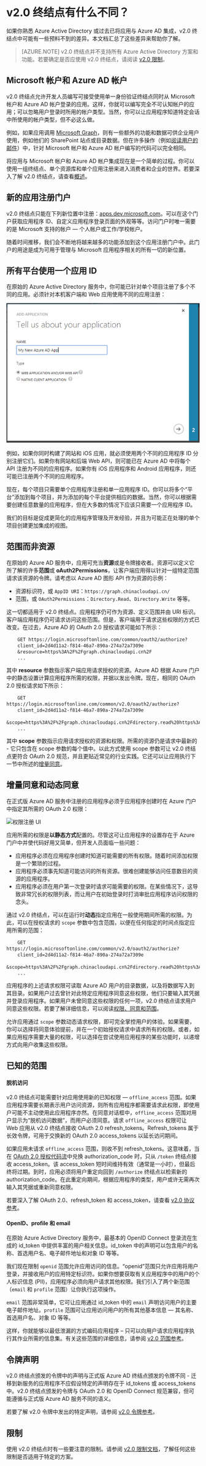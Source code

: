 <properties
	pageTitle="Azure AD v2.0 终结点 | Azure"
	description="原始 Azure AD 终结点与 v2.0 终结点之间的比较。"
	services="active-directory"
	documentationCenter=""
	authors="dstrockis"
	manager="mbaldwin"
	editor=""/>

<tags
	ms.service="active-directory"
	ms.date="05/31/2016"
	wacn.date="07/26/2016"/>

# v2.0 终结点有什么不同？

如果你熟悉 Azure Active Directory 或过去已将应用与 Azure AD 集成，v2.0 终结点中可能有一些预料不到的差异。本文档汇总了这些差异来帮助你了解。

> [AZURE.NOTE]
	v2.0 终结点并不支持所有 Azure Active Directory 方案和功能。若要确定是否应使用 v2.0 终结点，请阅读 [v2.0 限制](/documentation/articles/active-directory-v2-limitations/)。


## Microsoft 帐户和 Azure AD 帐户
v2.0 终结点允许开发人员编写可接受使用单一身份验证终结点同时从 Microsoft 帐户和 Azure AD 帐户登录的应用。这样，你就可以编写完全不可认知帐户的应用；可以忽略用户登录时所用的帐户类型。当然，你可以让应用程序知道特定会话中所使用的帐户类型，但不必这么做。

例如，如果应用调用 [Microsoft Graph](https://graph.microsoft.io)，则有一些额外的功能和数据可供企业用户使用，例如他们的 SharePoint 站点或目录数据。但在许多操作（例如[阅读用户的邮件](https://graph.microsoft.io/docs/api-reference/v1.0/resources/message)）中，针对 Microsoft 帐户和 Azure AD 帐户编写的代码可以完全相同。

将应用与 Microsoft 帐户和 Azure AD 帐户集成现在是一个简单的过程。你可以使用一组终结点、单个资源库和单个应用注册来进入消费者和企业的世界。若要深入了解 v2.0 终结点，请查看[概述](/documentation/articles/active-directory-appmodel-v2-overview/)。


## 新的应用注册门户
v2.0 终结点只能在下列新位置中注册：[apps.dev.microsoft.com](https://apps.dev.microsoft.com)。可以在这个门户获取应用程序 ID、自定义应用程序登录页面的外观等等。访问门户时唯一需要的是 Microsoft 支持的帐户 — 个人帐户或工作/学校帐户。

随着时间推移，我们会不断地将越来越多的功能添加到这个应用注册门户中。此门户的用途是成为可用于管理与 Microsoft 应用程序相关的所有一切的新位置。


## 所有平台使用一个应用 ID
在原始的 Azure Active Directory 服务中，你可能已针对单个项目注册了多个不同的应用。必须针对本机客户端和 Web 应用使用不同的应用注册：

![旧的应用程序注册 UI](./media/active-directory-v2-flows/old_app_registration.PNG)

例如，如果你同时构建了网站和 iOS 应用，就必须使用两个不同的应用程序 ID 分别注册它们。如果你有网站和后端 Web API，则可能已在 Azure AD 中将每个 API 注册为不同的应用程序。如果你有 iOS 应用程序和 Android 应用程序，则还可能已注册两个不同的应用程序。

<!-- You may have even registered different apps for each of your build environments - one for dev, one for test, and one for production. -->

现在，每个项目只需要单个应用程序注册和单一应用程序 ID。你可以将多个“平台”添加到每个项目，并为添加的每个平台提供相应的数据。当然，你可以根据需要创建任意数量的应用程序，但在大多数的情况下应该只需要一个应用程序 ID。

<!-- You can also label a particular platform as "production-ready" when it is ready to be published to the outside world, and use that same Application Id safely in your development environments. -->

我们的目标是促成更简化的应用程序管理及开发经验，并且为可能正在处理的单个项目创建更加集成的视图。


## 范围而非资源
在原始的 Azure AD 服务中，应用可充当**资源**或是令牌接收者。资源可以定义它所了解的许多**范围**或 **oAuth2Permissions**，让客户端应用得以针对一组特定范围请求该资源的令牌。请考虑以 Azure AD 图形 API 作为资源的示例：

- 资源标识符，或 `AppID URI`：`https://graph.chinacloudapi.cn/`
- 范围，或 `OAuth2Permissions`：`Directory.Read`、`Directory.Write` 等等。

这一切都适用于 v2.0 终结点。应用程序仍可作为资源、定义范围并由 URI 标识。客户端应用程序仍可请求访问这些范围。但是，客户端用于请求这些权限的方式已改变。在过去，Azure AD 的 OAuth 2.0 授权请求可能如下所示：


		GET https://login.microsoftonline.com/common/oauth2/authorize?
		client_id=2d4d11a2-f814-46a7-890a-274a72a7309e
		&resource=https%3A%2F%2Fgraph.chinacloudapi.cn%2F
		...


其中 **resource** 参数指示客户端应用请求授权的资源。Azure AD 根据 Azure 门户中的静态设置计算应用程序所需的权限，并据以发出令牌。现在，相同的 OAuth 2.0 授权请求如下所示：


		GET https://login.microsoftonline.com/common/v2.0/oauth2/authorize?
		client_id=2d4d11a2-f814-46a7-890a-274a72a7309e
		&scope=https%3A%2F%2Fgraph.chinacloudapi.cn%2Fdirectory.read%20https%3A%2F%2Fgraph.chinacloudapi.cn%2Fdirectory.write
		...


其中 **scope** 参数指示应用请求授权的资源和权限。所需的资源仍是请求中最新的 - 它只包含在 scope 参数的每个值中。以此方式使用 scope 参数可让 v2.0 终结点更符合 OAuth 2.0 规范，并且更贴近常见的行业实践。它还可以让应用执行下一节中所述的[增量同意](#incremental-and-dynamic-consent)。

## 增量同意和动态同意
在正式版 Azure AD 服务中注册的应用程序必须于应用程序创建时在 Azure 门户中指定其所需的 OAuth 2.0 权限：

![权限注册 UI](../media/active-directory-v2-flows/app_reg_permissions.PNG)

应用所需的权限是**以静态方式**配置的。尽管这可让应用程序的设置存在于 Azure 门户中并使代码好用又简单，但开发人员面临一些问题：

- 应用程序必须在应用程序创建时知道可能需要的所有权限。随着时间添加权限是一个繁琐的过程。
- 应用程序必须事先知道可能访问的所有资源。很难创建能够访问任意数目的资源的应用程序。
- 应用程序必须在用户第一次登录时请求可能需要的权限。在某些情况下，这导致非常冗长的权限列表，而让用户在初始登录时打消审批应用程序访问权限的念头。

通过 v2.0 终结点，可以在运行时**动态**指定应用在一般使用期间所需的权限。为此，可以在授权请求的 `scope` 参数中包含范围，以便在任何指定的时间点指定应用所需的范围：


		GET https://login.microsoftonline.com/common/v2.0/oauth2/authorize?
		client_id=2d4d11a2-f814-46a7-890a-274a72a7309e
		&scope=https%3A%2F%2Fgraph.chinacloudapi.cn%2Fdirectory.read%20https%3A%2F%2Fgraph.chinacloudapi.cn%2Fdirectory.write
		...


应用程序的上述请求权限可读取 Azure AD 用户的目录数据，以及将数据写入到其目录。如果用户过去曾针对此特定应用程序同意这些权限，他们只要输入其凭据并登录应用程序。如果用户未曾同意这些权限的任何一项，v2.0 终结点请求用户同意这些权限。若要了解详细信息，可以阅读[权限、同意和范围](/documentation/articles/active-directory-v2-scopes/)。

允许应用通过 `scope` 参数动态请求权限，即可完全掌控用户的体验。如果需要，你可以选择将同意体验提前，并在一个初始授权请求中请求所有的权限。或者，如果应用程序需要大量的权限，可以选择在尝试使用应用程序的某些功能时，以递增方式向用户收集这些权限。

## 已知的范围

#### 脱机访问
v2.0 终结点可能需要针对应用使用新的已知权限 — `offline_access` 范围。如果应用程序需要长期表示用户访问资源，则所有应用程序都需要请求此权限，即使用户可能不主动使用此应用程序亦然。在同意对话框中，`offline_access` 范围对用户显示为“脱机访问数据”，而用户必须同意。请求 `offline_access` 权限可让 Web 应用从 v2.0 终结点接收 OAuth 2.0 refresh\_tokens。Refresh\_tokens 属于长效令牌，可用于交换新的 OAuth 2.0 access\_tokens 以延长访问期间。

如果应用未请求 `offline_access` 范围，则收不到 refresh\_tokens。这意味着，当在 [OAuth 2.0 授权代码流](/documentation/articles/active-directory-v2-protocols/#oauth2-authorization-code-flow)中兑换 authorization\_code 时，只从 `/token` 终结点接收 access\_token。该 access\_token 短时间维持有效（通常是一小时），但最后终将过期。到时，应用必须将用户重定向回到 `/authorize` 终结点以检索新的 authorization\_code。在此重定向期间，根据应用程序的类型，用户或许无需再次输入其凭据或重新同意权限。

若要深入了解 OAuth 2.0、refresh\_token 和 access\_token，请查看 [v2.0 协议参考](/documentation/articles/active-directory-v2-protocols/)。

#### OpenID、profile 和 email

在原始 Azure Active Directory 服务中，最基本的 OpenID Connect 登录流在生成的 id\_token 中提供丰富的用户相关信息。id\_token 中的声明可以包含用户的名称、首选用户名、电子邮件地址和对象 ID 等等。

我们现在限制 `openid` 范围允许应用访问的信息。“openid”范围只允许应用将用户登录，并接收用户的应用特定标识符。如果你想要获取有关应用程序中的用户的个人标识信息 (PII)，应用程序必须向用户请求其他权限。我们引入了两个新范围（`email` 和 `profile` 范围）让你执行这项操作。

`email` 范围非常简单，它可让应用通过 id\_token 中的 `email` 声明访问用户的主要电子邮件地址。`profile` 范围可让应用访问用户的所有其他基本信息 — 其名称、首选用户名、对象 ID 等等。

这样，你就能够以最低泄漏的方式编码应用程序 – 只可以向用户请求应用程序执行其作业所需的信息集。有关这些范围的详细信息，请参阅 [v2.0 范围参考](/documentation/articles/active-directory-v2-scopes/)。


## 令牌声明
v2.0 终结点颁发的令牌中的声明与正式版 Azure AD 终结点颁发的令牌不同 - 迁移到新服务的应用程序不应假设特定的声明存在于 id\_tokens 或 access\_tokens 中。v2.0 终结点颁发的令牌与 OAuth 2.0 和 OpenID Connect 规范兼容，但可能遵循与正式版 Azure AD 服务不同的语义。

若要了解 v2.0 令牌中发出的特定声明，请参阅 [v2.0 令牌参考](/documentation/articles/active-directory-v2-tokens/)。

## 限制
使用 v2.0 终结点时有一些要注意的限制。请参阅 [v2.0 限制文档](/documentation/articles/active-directory-v2-limitations/)，了解任何这些限制是否适用于特定的方案。

<!---HONumber=Mooncake_0718_2016-->